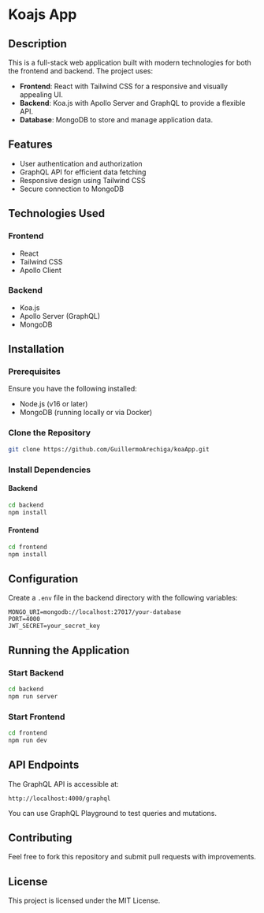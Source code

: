 # Koajs App

## Description
This is a full-stack web application built with modern technologies for both the frontend and backend. The project uses:

- **Frontend**: React with Tailwind CSS for a responsive and visually appealing UI.
- **Backend**: Koa.js with Apollo Server and GraphQL to provide a flexible API.
- **Database**: MongoDB to store and manage application data.

## Features
- User authentication and authorization
- GraphQL API for efficient data fetching
- Responsive design using Tailwind CSS
- Secure connection to MongoDB

## Technologies Used

### Frontend
- React
- Tailwind CSS
- Apollo Client

### Backend
- Koa.js
- Apollo Server (GraphQL)
- MongoDB

## Installation

### Prerequisites
Ensure you have the following installed:
- Node.js (v16 or later)
- MongoDB (running locally or via Docker)

### Clone the Repository
```sh
git clone https://github.com/GuillermoArechiga/koaApp.git
```

### Install Dependencies
#### Backend
```sh
cd backend
npm install
```
#### Frontend
```sh
cd frontend
npm install
```

## Configuration
Create a `.env` file in the backend directory with the following variables:
```
MONGO_URI=mongodb://localhost:27017/your-database
PORT=4000
JWT_SECRET=your_secret_key
```

## Running the Application

### Start Backend
```sh
cd backend
npm run server
```

### Start Frontend
```sh
cd frontend
npm run dev
```

## API Endpoints
The GraphQL API is accessible at:
```
http://localhost:4000/graphql
```
You can use GraphQL Playground to test queries and mutations.

## Contributing
Feel free to fork this repository and submit pull requests with improvements.

## License
This project is licensed under the MIT License.

